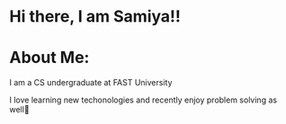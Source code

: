 # Hi there, I am Samiya!! 

# About Me: 

I am a CS undergraduate at FAST University

I love learning new techonologies and recently enjoy problem solving as well👾
